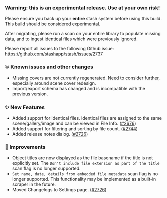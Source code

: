 ### **Warning:** this is an experimental release. Use at your own risk!

Please ensure you back up your **entire** stash system before using this build. This build should be considered experimental.

After migrating, please run a scan on your entire library to populate missing data, and to ingest identical files which were previously ignored.

Please report all issues to the following Github issue: https://github.com/stashapp/stash/issues/2737

### 💥 Known issues and other changes
* Missing covers are not currently regenerated. Need to consider further, especially around scene cover redesign.
* Import/export schema has changed and is incompatible with the previous version.

### ✨ New Features
* Added support for identical files. Identical files are assigned to the same scene/gallery/image and can be viewed in File Info. ([#2676](https://github.com/stashapp/stash/pull/2676))
* Added support for filtering and sorting by file count. ([#2744](https://github.com/stashapp/stash/pull/2744))
* Added release notes dialog. ([#2726](https://github.com/stashapp/stash/pull/2726))

### 🎨 Improvements
* Object titles are now displayed as the file basename if the title is not explicitly set. The `Don't include file extension as part of the title` scan flag is no longer supported.
* `Set name, date, details from embedded file metadata` scan flag is no longer supported. This functionality may be implemented as a built-in scraper in the future.
* Moved Changelogs to Settings page. ([#2726](https://github.com/stashapp/stash/pull/2726))